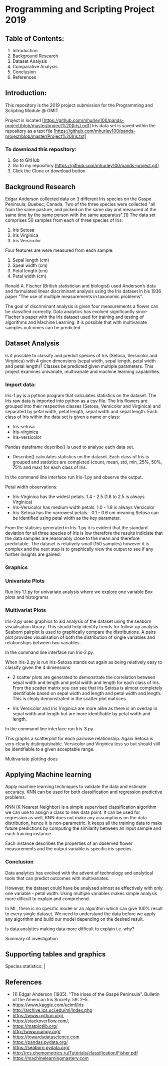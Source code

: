 # Programming and Scripting Project 2019

## Table of Contents:

1.   Introduction
2.   Background Research
3.   Dataset Analysis
4.   Comparative Analysis
5.   Conclusion
6.   References

## Introduction:
This repository is the 2019 project submission for the Programming and Scripting Module @ GMIT.

Project is located [https://github.com/mhurley100/pands-project/blob/master/project%20(Iris).pdf]
Iris data set is saved within the repository as a text file [https://github.com/mhurley100/pands-project/blob/master/Project%20Iris.txt]
      
### To download this repository:

1. Go to GitHub
2. Go to my repository [https://github.com/mhurley100/pands-project.git]
3. Click the Clone or download button

## Background Research
Edgar Anderson collected data on 3 different Iris species on the Gaspe Peninsula, Quebec, Canada.
Two of the three species were collected "all from the same pasture, and picked on the same day and measured at the same time by the same person with the same apparatus".[1] 
The data set comprises 50 samples from each of three species of Iris:
1. Iris Setosa
2. Iris Virginica
3. Iris Versicolor

Four features are were measured from each sample:
1. Sepal length (cm)
2. Speal width (cm)
3. Petal length (cm)
4. Petal width (cm) 

Ronald A. Fischer (British statistician and biologist) used Anderson’s data and formulated linear discriminant analysis using the Iris dataset in his 1936 paper "The use of multiple measurements in taxonomic problems". 

The goal of discriminant analysis is given four measurements a flower can be classified correctly. Data analytics has evolved significantly since Fischer's paper with the Iris dataset used for training and testing of algorithms and Machine Learning.  It is possible that with multivariate samples outcomes can be predicted.

## Dataset Analysis
Is it possible to classify and predict species of Iris (Setosa, Versicolor and Virginica) with 4 given dimensions (sepal width, sepal length, petal width and petal length)? Classes be predicted given multiple parameters.  This project examines univariate, multivariate and machine learning capabilities.   

### Import data:

Iris-1.py is a python program that calculates statistics on the dataset.  The Iris raw data is imported into python as a csv file.  The Iris flowers are grouped into their respective classes (Setosa, Versicolor and Virginica) and separated by petal width, petal length, sepal width and sepal length.  Each class of Iris within the data set is given a name or class:  
- Iris-setosa
- Iris-virginica
- Iris-versicolor

Pandas dataframe describe() is used to analyse each data set.
- Describe() calculates statistics on the dataset.  Each class of Iris is grouped and statistics are completed (count, mean, std, min, 25%, 50%, 75% and max) for each class of Iris.

In the command line interface run Iris-1.py and observe the output.

Petal width observations:
- Iris-Virginica has the widest petals.  1.4 - 2.5 (1.8 to 2.5 is always Virginica)
- Iris-Versicolor has medium width petals. 1.0 - 1.8 is always Versicolor
- Iris-Setosa has the narrowest petals - 0.1 - 0.6 cm meaning Setosa can be identified using petal width as the key parameter.

From the statisics generated in Iris-1.py it is evident that the standard deviation for all three species of Iris is low therefore the results indiciate that the data samples are reasonably close to the mean and therefore predictable.  The dataset is relatively small (150 samples) however it is complex and the next step is to graphically view the output to see if any further insights are gained.


### Graphics
### Univariate Plots
Run Iris 1.1.py for univariate analysis where we explore one variable
Box plots and histograms

### Multivariat Plots
Iris-2.py uses graphics to aid analysis of the dataset using the seaborn visualisation library.  This should help identify trends for follow-up analysis.
Seaborn pairplot is used to graphically compare the distributions.  A pairs plot provides  visualisation of both the distribution of single variables and relationships between two variables.    

In the command line interface run Iris-2.py.

When Iris-2.py is run Iris-Setosa stands out again as being relatively easy to classify given the 4 dimensions.
- 2 scatter plots are generated to demonstrate the correlation between sepal width and length and petal width and length for each class of Iris.  From the scatter matrix you can see that Iris Setosa is almost completely identifiable based on sepal width and length and petal width and length.  This is clealy demonstrated in the scatter plot matrices.
 
- Iris Versicolor and Iris Virginica are more alike as there is an overlap in sepal width and length but are more identifiable by petal width and length. 
  
In the command line interface run Iris-3.py.

This graphs a scatterplot for each pairwise relationship.  Again Setosa is very clearly distinguishable.  Versicolor and Virginica less so but should still be identifiable to a given acceptable range. 

Multivariate plotting does 

## Applying Machine learning
Apply machine learning techniques to validate the data and estimate accuracy.
KNN can be used for both classification and regression predictive problems. 

KNN (K-Nearest Neighbor) is a simple supervised classification algorithm we can use to assign a class to new data point. It can be used for regression as well, KNN does not make any assumptions on the data distribution, hence it is non-parametric. It keeps all the training data to make future predictions by computing the similarity between an input sample and each training instance.


 Each instance describes the properties of an observed flower measurements and the output variable is specific iris species.


### Conclusion
Data analytics has evolved with the advent of technology and analytical tools that can predict outcomes with multivariates. 

However, the dataset could have be analysed almost as effectively with only one variable - petal width. Using multiple variables makes simple analysis more dificult to explain and comprehend.

In ML, there is no specific model or an algorithm which can give 100% result to every single dataset. We need to understand the data before we apply any algorithm and build our model depending on the desired result. 

Is data analytics making data more difficult to explain i.e. why?  

Summary of investigation
## Supporting tables and graphics
 Species statistics:      |
##  References
- [1] Edgar Anderson (1935). "The irises of the Gaspé Peninsula". Bulletin of the American Iris Society. 59: 2–5.
- https://www.kaggle.com/uciml/iris
- http://archive.ics.uci.edu/ml/index.php
- https://www.python.org/,
- https://stackoverflow.com/,
- https://matplotlib.org/
- http://www.numpy.org/
- https://towardsdatascience.com
- https://pandas.pydata.org/
- https://seaborn.pydata.org/
- http://rcs.chemometrics.ru/Tutorials/classification/Fisher.pdf
- https://machinelearningmastery.com